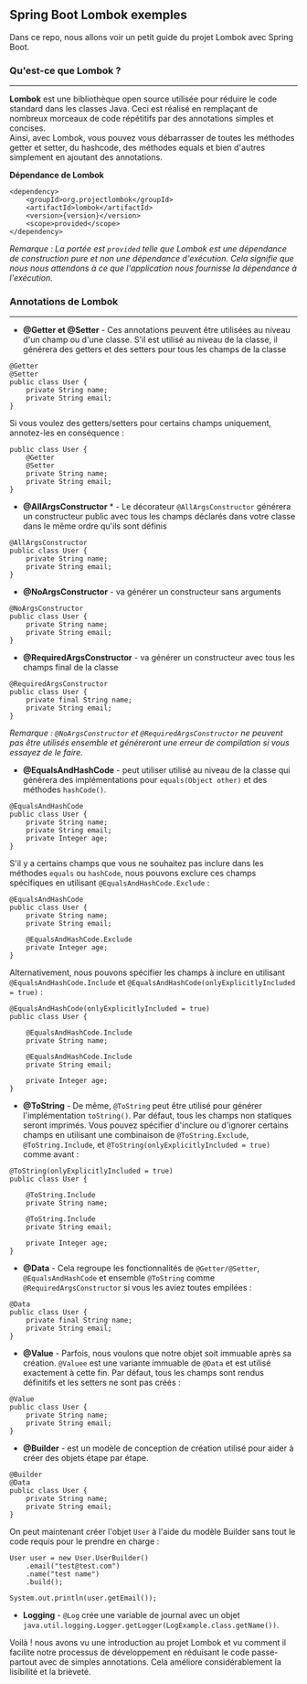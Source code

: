 ## Spring Boot Lombok exemples
Dans ce repo, nous allons voir un petit guide du projet Lombok avec Spring Boot.

### Qu'est-ce que Lombok ?
---
**Lombok** est une bibliothèque open source utilisée pour réduire le code standard dans les classes Java. 
Ceci est réalisé en remplaçant de nombreux morceaux de code répétitifs par des annotations simples et concises.<br/>
Ainsi, avec Lombok, vous pouvez vous débarrasser de toutes les méthodes getter et setter, du hashcode, des méthodes equals et bien d'autres simplement en ajoutant des annotations.

**Dépendance de Lombok**
```
<dependency>
    <groupId>org.projectlombok</groupId>
    <artifactId>lombok</artifactId>
    <version>{version}</version>
    <scope>provided</scope>
</dependency>
```
*Remarque : La portée est `provided` telle que Lombok est une dépendance de construction pure et non une dépendance d'exécution. Cela signifie que nous nous attendons à ce que l'application nous fournisse la dépendance à l'exécution.*

### Annotations de Lombok
---
* **@Getter et @Setter** - Ces annotations peuvent être utilisées au niveau d'un champ ou d'une classe. S'il est utilisé au niveau de la classe, il générera des getters et des setters pour tous les champs de la classe
```
@Getter
@Setter
public class User {
    private String name;
    private String email;
}
```
Si vous voulez des getters/setters pour certains champs uniquement, annotez-les en conséquence :
```
public class User {
    @Getter
    @Setter
    private String name;
    private String email;
}
```
* **@AllArgsConstructor** * - Le décorateur `@AllArgsConstructor` générera un constructeur public avec tous les champs déclarés dans votre classe dans le même ordre qu'ils sont définis
```
@AllArgsConstructor
public class User {
    private String name;
    private String email;
}
```
* **@NoArgsConstructor** - va générer un constructeur sans arguments
```
@NoArgsConstructor
public class User {
    private String name;
    private String email;
}
```
* **@RequiredArgsConstructor** - va générer un constructeur avec tous les champs final de la classe
```
@RequiredArgsConstructor
public class User {
    private final String name;
    private String email;
}
```
*Remarque : `@NoArgsConstructor` et `@RequiredArgsConstructor` ne peuvent pas être utilisés ensemble et généreront une erreur de compilation si vous essayez de le faire.*

* **@EqualsAndHashCode** - peut utiliser utilisé au niveau de la classe qui générera des implémentations pour `equals(Object other)` et des méthodes `hashCode()`.
```
@EqualsAndHashCode
public class User {
    private String name;
    private String email;
    private Integer age;
}
```
S'il y a certains champs que vous ne souhaitez pas inclure dans les méthodes `equals` ou `hashCode`, nous pouvons exclure ces champs spécifiques en utilisant `@EqualsAndHashCode.Exclude` :
```
@EqualsAndHashCode
public class User {
    private String name;
    private String email;

    @EqualsAndHashCode.Exclude
    private Integer age;
}
```
Alternativement, nous pouvons spécifier les champs à inclure en utilisant `@EqualsAndHashCode.Include` et `@EqualsAndHashCode(onlyExplicitlyIncluded = true)` :
```
@EqualsAndHashCode(onlyExplicitlyIncluded = true)
public class User {

    @EqualsAndHashCode.Include
    private String name;

    @EqualsAndHashCode.Include
    private String email;

    private Integer age;
}
```
* **@ToString** - 
De même, `@ToString` peut être utilisé pour générer l'implémentation `toString()`. Par défaut, tous les champs non statiques seront imprimés. Vous pouvez spécifier d'inclure ou d'ignorer certains champs en utilisant une combinaison de `@ToString.Exclude`, `@ToString.Include`, et `@ToString(onlyExplicitlyIncluded = true)` comme avant :
```
@ToString(onlyExplicitlyIncluded = true)
public class User {

    @ToString.Include
    private String name;

    @ToString.Include
    private String email;

    private Integer age;
}
```
* **@Data** - Cela regroupe les fonctionnalités de `@Getter/@Setter`, `@EqualsAndHashCode` et ensemble `@ToString` comme `@RequiredArgsConstructor` si vous les aviez toutes empilées :
```
@Data
public class User {
    private final String name;
    private String email;
}
```
* **@Value** - Parfois, nous voulons que notre objet soit immuable après sa création. `@Valuee` est une variante immuable de `@Data` et est utilisé exactement à cette fin.
Par défaut, tous les champs sont rendus définitifs et les setters ne sont pas créés :
```
@Value
public class User {
    private String name;
    private String email;
}
```
* **@Builder** - est un modèle de conception de création utilisé pour aider à créer des objets étape par étape.
```
@Builder
@Data
public class User {
    private String name;
    private String email;
}
```
On peut maintenant créer l'objet `User` à l'aide du modèle Builder sans tout le code requis pour le prendre en charge :
```
User user = new User.UserBuilder()
	.email("test@test.com")
	.name("test name")
	.build();

System.out.println(user.getEmail());
```
* **Logging** - `@Log` crée une variable de journal avec un objet `java.util.logging.Logger.getLogger(LogExample.class.getName())`.

Voilà ! nous avons vu une introduction au projet Lombok et vu comment il facilite notre processus de développement en réduisant le code passe-partout avec de simples annotations. Cela améliore considérablement la lisibilité et la brièveté.